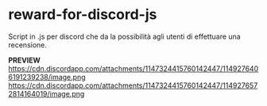 # reward-for-discord-js
Script in .js per discord che da la possibilità agli utenti di effettuare una recensione. 

**PREVIEW**
https://cdn.discordapp.com/attachments/1147324415760142447/1149276406191239238/image.png
https://cdn.discordapp.com/attachments/1147324415760142447/1149276572814164019/image.png
